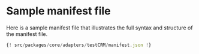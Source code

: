 # Sample manifest file

Here is a sample manifest file that illustrates the full syntax and structure of the manifest file. 

```js
{! src/packages/core/adapters/testCRM/manifest.json !}
```
